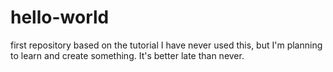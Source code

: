 # hello-world
first repository based on the tutorial 
I have never used this, but I'm planning to learn and create something. 
It's better late than never. 
